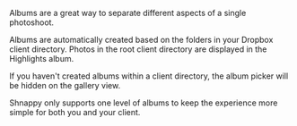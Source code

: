 Albums are a great way to separate different aspects of a single photoshoot.

Albums are automatically created based on the folders in your Dropbox client directory. Photos in the root client directory are displayed in the Highlights album.

If you haven't created albums within a client directory, the album picker will be hidden on the gallery view.

Shnappy only supports one level of albums to keep the experience more simple for both you and your client.
